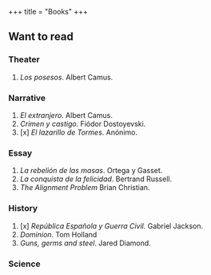 +++
title = "Books"
+++

## Want to read

### Theater
1. *Los posesos*. Albert Camus.

### Narrative
1. *El extranjero*. Albert Camus.
1. *Crimen y castigo*. Fiódor Dostoyevski.
1. [x] *El lazarillo de Tormes*. Anónimo.

### Essay 
1. *La rebelión de las masas*. Ortega y Gasset.
1. *La conquista de la felicidad*. Bertrand Russell.
1. *The Alignment Problem* Brian Christian.

### History
1. [x] *República Española y Guerra Civil.* Gabriel Jackson.
1. *Dominion*. Tom Holland
1. *Guns, germs and steel*. Jared Diamond.

### Science
